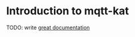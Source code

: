 # Introduction to mqtt-kat

TODO: write [great documentation](http://jacobian.org/writing/what-to-write/)
